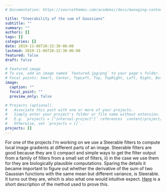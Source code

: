 ```yaml
---
# Documentation: https://sourcethemes.com/academic/docs/managing-content/

title: "Steerability of the sum of Gaussians"
subtitle: ""
summary: ""
authors: []
tags: []
categories: []
date: 2019-11-06T20:32:30-06:00
lastmod: 2019-11-06T20:32:30-06:00
featured: false
draft: false

# Featured image
# To use, add an image named `featured.jpg/png` to your page's folder.
# Focal points: Smart, Center, TopLeft, Top, TopRight, Left, Right, BottomLeft, Bottom, BottomRight.
image:
  caption: ""
  focal_point: ""
  preview_only: false

# Projects (optional).
#   Associate this post with one or more of your projects.
#   Simply enter your project's folder or file name without extension.
#   E.g. `projects = ["internal-project"]` references `content/project/deep-learning/index.md`.
#   Otherwise, set `projects = []`.
projects: []
---
```


For one of the projects I'm working on we use a Steerable filters to compute local image gradients at different parts of an image. Steerable filters are good because they are i) compact and simple ways to get the filter output from a family of filters from a small set of filters, ii) in the case we use them for they are biologically plausible computations. Sparing the details it became important to figure out whether the derivative of the sum of two Gaussian functions with the same mean but different variance, is Steerable. It turns out they are, which is also what one would intuitive expect. [Here](https://calenwalshe.com/files/steerability.pdf) is a short description of the method used to prove this.  
